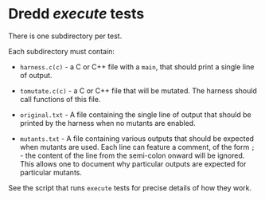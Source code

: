 Dredd *execute* tests
=====================

There is one subdirectory per test.

Each subdirectory must contain:

- `harness.c(c)` - a C or C++ file with a `main`, that should print a single line of output.

- `tomutate.c(c)` - a C or C++ file that will be mutated. The harness should call functions of this file.

- `original.txt` - A file containing the single line of output that should be printed by the harness when no mutants are enabled.

- `mutants.txt` - A file containing various outputs that should be
  expected when mutants are used. Each line can feature a comment, of
  the form `;` - the content of the line from the semi-colon onward
  will be ignored. This allows one to document why particular outputs
  are expected for particular mutants.

See the script that runs `execute` tests for precise details of how they work.
